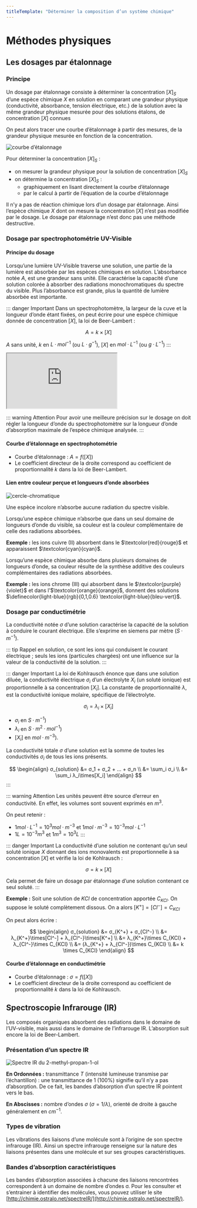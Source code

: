 ```yaml
---
titleTemplate: "Déterminer la composition d’un système chimique"
---
```


# Méthodes physiques

## Les dosages par étalonnage

### Principe

Un dosage par étalonnage consiste à déterminer la concentration $[X]_S$ d’une espèce chimique $X$ en solution en comparant une grandeur physique (conductivité, absorbance, tension électrique, etc.) de la solution avec la même grandeur physique mesurée pour des solutions étalons, de concentration $[X]$ connues

On peut alors tracer une courbe d’étalonnage à partir des mesures, de la grandeur physique mesurée en fonction de la concentration.

![courbe d’étalonnage](/images/cours/courbe-dosage-etalonnage.png "Courbe d’étalonnage")

Pour déterminer la concentration $[X]_S$ :

- on mesurer la grandeur physique pour la solution de concentration $[X]_S$
- on détermine la concentration $[X]_S$ :
  - graphiquement en lisant directement la courbe d’étalonnage
  - par le calcul à partir de l’équation de la courbe d’étalonnage

Il n’y a pas de réaction chimique lors d’un dosage par étalonnage. Ainsi l’espèce chimique $X$ dont on mesure la concentration $[X]$ n’est pas modifiée par le dosage. Le dosage par étalonnage n’est donc pas une méthode destructive.

### Dosage par spectrophotométrie UV-Visible

#### Principe du dosage

Lorsqu’une lumière UV-Visible traverse une solution, une partie de la lumière est absorbée par les espèces chimiques en solution. L’absorbance notée $A$, est une grandeur sans unité. Elle caractérise la capacité d’une solution colorée à absorber des radiations monochromatiques du spectre du visible. Plus l’absorbance est grande, plus la quantité de lumière absorbée est importante.

::: danger Important
Dans un spectrophotomètre, la largeur de la cuve et la longueur d’onde étant fixées, on peut écrire pour une espèce chimique donnée de concentration $[X]$, la loi de Beer-Lambert :

$$
A=k\times[X]
$$

$A$ sans unité, $k$ en $L·mol^{-1}$ (ou $L·g^{-1}$), $[X]$ en $mol·L^{-1}$ (ou $g·L^{-1}$)
:::

<div class="iframe-4-3">
<iframe src="https://phet.colorado.edu/sims/html/beers-law-lab/latest/beers-law-lab_fr.html"
        allowfullscreen>
</iframe>
</div>

::: warning Attention
Pour avoir une meilleure précision sur le dosage on doit régler la longueur d’onde du spectrophotomètre sur la longueur d’onde d’absorption maximale de l’espèce chimique analysée.
:::

#### Courbe d’étalonnage en spectrophotométrie

- Courbe d’étalonnage : $A = f([X])$
- Le coefficient directeur de la droite correspond au coefficient de proportionnalité $k$ dans la loi de Beer-Lambert.

#### Lien entre couleur perçue et longueurs d’onde absorbées

![cercle-chromatique](/images/cours/cercle-chromatique.png "Cercle chromatique")

Une espèce incolore n’absorbe aucune radiation du spectre visible.

Lorsqu’une espèce chimique n’absorbe que dans un seul domaine de longueurs d’onde du visible, sa couleur est la couleur complémentaire de celle des radiations absorbées.

__Exemple :__ les ions cuivre (II) absorbent dans le $\textcolor{red}{rouge}$ et apparaissent $\textcolor{cyan}{cyan}$.

Lorsqu’une espèce chimique absorbe dans plusieurs domaines de longueurs d’onde, sa couleur résulte de la synthèse additive des couleurs complémentaires des radiations absorbées.

__Exemple :__ les ions chrome (III) qui absorbent dans le $\textcolor{purple}{violet}$ et dans l’$\textcolor{orange}{orange}$, donnent des solutions $\definecolor{light-blue}{rgb}{0,1,0.6} \textcolor{light-blue}{bleu-vert}$.

### Dosage par conductimétrie

La conductivité notée $σ$ d’une solution caractérise la capacité de la solution à conduire le courant électrique. Elle s’exprime en siemens par mètre ($S·m^{-1}$).

::: tip Rappel
en solution, ce sont les ions qui conduisent le courant électrique ; seuls les ions (particules chargées) ont une influence sur la valeur de la conductivité de la solution.
:::

::: danger Important
La loi de Kohlrausch énonce que dans une solution diluée, la conductivité électrique $σ_i$ d’un électrolyte $X_i$ (un soluté ionique) est proportionnelle à sa concentration $[X_i]$. La constante de proportionnalité $λ$, est la conductivité ionique molaire, spécifique de l’électrolyte.

$$
σ_i=λ_i\times[X_i]
$$

- $σ_i$ en $S·m^{-1}$)
- $λ_i$ en $S·m^2·mol^{-1}$)
- $[X_i]$ en $mol·m^{-3}$).

La conductivité totale $σ$ d’une solution est la somme de toutes les conductivités $σ_i$ de tous les ions présents.

$$
\begin{align}
σ_{solution} &= σ_1 + σ_2 + ... + σ_n \\
&= \sum_i σ_i \\
&= \sum_i λ_i\times[X_i]
\end{align}
$$
:::

::: warning Attention
Les unités peuvent être source d’erreur en conductivité. En effet, les volumes sont souvent exprimés en $m^3$.

On peut retenir :

- $1 mol·L^{-1} = 10^3 mol·m^{-3}$ et $1 mol·m^{-3} = 10^{-3} mol·L^{-1}$
- $1 L = 10^{-3} m^3$ et $1 m^3 = 10^{3} L$
:::

::: danger Important
La conductivité d’une solution ne contenant qu’un seul soluté ionique $X$ donnant des ions monovalents est proportionnelle à sa concentration $[X]$ et vérifie la loi de Kohlrausch :

$$
σ=k\times[X]
$$

Cela permet de faire un dosage par étalonnage d’une solution contenant ce seul soluté.
:::

__Exemple :__ Soit une solution de $KCl$ de concentration apportée $C_{KCl}$. On suppose le soluté complètement dissous. On a alors $[K^+]=[Cl^-]=C_{KCl}$

On peut alors écrire :

$$
\begin{align}
σ_{solution} &= σ_{K^+} + σ_{Cl^-} \\
&= λ_{K^+}\times[Cl^-] + λ_{Cl^-}\times[K^+] \\
&= λ_{K^+}\times C_{KCl} + λ_{Cl^-}\times C_{KCl} \\
&= (λ_{K^+} + λ_{Cl^-})\times C_{KCl} \\
&= k \times C_{KCl}
\end{align}
$$

#### Courbe d’étalonnage en conductimétrie

- Courbe d’étalonnage : $σ=f([X])$
- Le coefficient directeur de la droite correspond au coefficient de proportionnalité $k$ dans la loi de Kohlrausch.

## Spectroscopie Infrarouge (IR)

Les composés organiques absorbent des radiations dans le domaine de l’UV-visible, mais aussi dans le domaine de l’infrarouge IR. L’absorption suit encore la loi de Beer-Lambert.

### Présentation d’un spectre IR

![Spectre IR du 2-methyl-propan-1-ol](/images/cours/spectre-IR.png "Spectre IR du 2-methyl-propan-1-ol. [Source<IconExternalLink />](https://sdbs.db.aist.go.jp/sdbs/cgi-bin/direct_frame_top.cgi)")

__En Ordonnées :__ transmittance $T$ (intensité lumineuse transmise par l’échantillon) : une transmittance de 1 (100%) signifie qu’il n’y a pas d’absorption. De ce fait, les bandes d’absorption d’un spectre IR pointent vers le bas.

__En Abscisses :__ nombre d’ondes $σ$ ($σ = 1/λ$), orienté de droite à gauche généralement en $cm^{-1}$.

### Types de vibration

Les vibrations des liaisons d’une molécule sont à l’origine de son spectre infrarouge (IR). 
Ainsi un spectre infrarouge renseigne sur la nature des liaisons présentes dans une molécule et sur ses groupes caractéristiques. 

### Bandes d’absorption caractéristiques

Les bandes d’absorption associées à chacune des liaisons rencontrées correspondent à un domaine de nombre d’ondes σ.
Pour les consulter et s’entrainer à identifier des molécules, vous pouvez utiliser le site [http://chimie.ostralo.net/spectreIR/](http://chimie.ostralo.net/spectreIR/).
